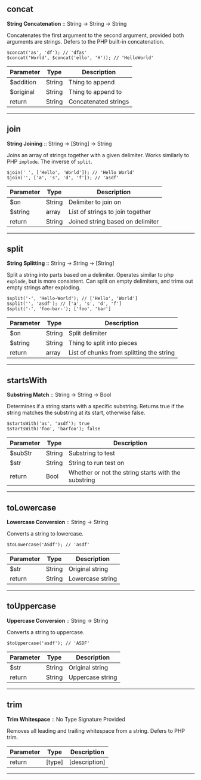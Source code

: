 
## concat

__String Concatenation__ :: String -> String -> String



Concatenates the first argument to the second argument, provided both arguments
are strings. Defers to the PHP built-in concatenation.

```
$concat('as', 'df'); // 'dfas'
$concat('World', $concat('ello', 'H')); // 'HelloWorld'
```

Parameter | Type | Description
-|-|-
$addition | String | Thing to append
$original | String | Thing to append to
return | String | Concatenated strings


---

## join

__String Joining__ :: String -> [String] -> String



Joins an array of strings together with a given delimiter. Works similarly
to PHP `implode`. The inverse of `split`.

```
$join(' ', ['Hello', 'World']); // 'Hello World'
$join('', ['a', 's', 'd', 'f']); // 'asdf'
```

Parameter | Type | Description
-|-|-
$on | String | Delimiter to join on
$string | array | List of strings to join together
return | String | Joined string based on delimiter


---

## split

__String Splitting__ :: String -> String -> [String]



Split a string into parts based on a delimiter. Operates similar to php `explode`,
but is more consistent. Can split on empty delimiters, and trims out empty strings
after exploding.

```
$split('-', 'Hello-World'); // ['Hello', 'World']
$split('', 'asdf'); // ['a', 's', 'd', 'f']
$split('-', 'foo-bar-'); ['foo', 'bar']
```

Parameter | Type | Description
-|-|-
$on | String | Split delimiter
$string | String | Thing to split into pieces
return | array | List of chunks from splitting the string


---

## startsWith

__Substring Match__ :: String -> String -> Bool



Determines if a string starts with a specific substring. Returns true if the string
matches the substring at its start, otherwise false.

```
$startsWith('as', 'asdf'); true
$startsWith('foo', 'barfoo'); false
```

Parameter | Type | Description
-|-|-
$subStr | String | Substring to test
$str | String | String to run test on
return | Bool | Whether or not the string starts with the substring


---

## toLowercase

__Lowercase Conversion__ :: String -> String



Converts a string to lowercase.

```
$toLowercase('ASdf'); // 'asdf'
```

Parameter | Type | Description
-|-|-
$str | String | Original string
return | String | Lowercase string


---

## toUppercase

__Uppercase Conversion__ :: String -> String



Converts a string to uppercase.

```
$toUppercase('asdf'); // 'ASDF'
```

Parameter | Type | Description
-|-|-
$str | String | Original string
return | String | Uppercase string


---

## trim

__Trim Whitespace__ :: No Type Signature Provided



Removes all leading and trailing whitespace from a string. Defers to
PHP trim.

Parameter | Type | Description
-|-|-
return | \[type] | [description]


---
